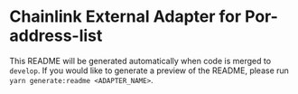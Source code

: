 # Chainlink External Adapter for Por-address-list

This README will be generated automatically when code is merged to `develop`. If you would like to generate a preview of the README, please run `yarn generate:readme <ADAPTER_NAME>`.
